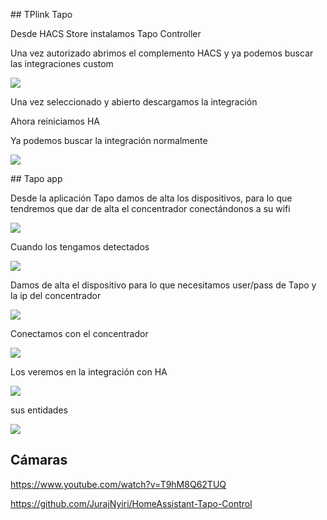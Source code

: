 ## TPlink Tapo

Desde HACS Store instalamos Tapo Controller

Una vez autorizado abrimos el complemento HACS y ya podemos buscar las integraciones custom

![](./images/HACS_buscar_tapo.png)

Una vez seleccionado y abierto descargamos la integración

Ahora reiniciamos HA

Ya podemos buscar la integración normalmente

![](./images/HACS_tapo_integracion.png)

## Tapo app

Desde la aplicación Tapo damos de alta los dispositivos, para lo que tendremos que dar de alta el concentrador conectándonos a su wifi

![](./images/tapo_wifi.jpg)

Cuando los tengamos detectados

![](./images/tapo-devices.jpg)

Damos de alta el dispositivo para lo que necesitamos user/pass de Tapo y la ip del concentrador

![](./images/Tapo-config_device.png)

Conectamos con el concentrador 

![](./images/Tapo_concentrador-ip.png)

Los veremos en la integración con HA

![](./images/Tapo-integracion.png)

sus entidades

![](./images/Tapo-entidades-ha.png)


## Cámaras

https://www.youtube.com/watch?v=T9hM8Q62TUQ

https://github.com/JurajNyiri/HomeAssistant-Tapo-Control